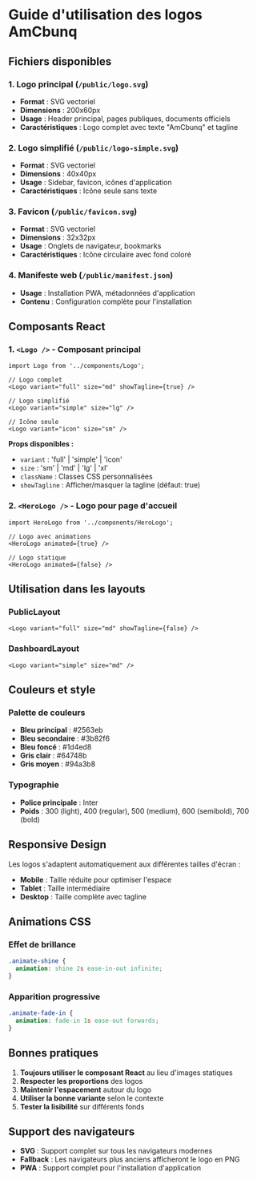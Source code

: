 # Guide d'utilisation des logos AmCbunq

## Fichiers disponibles

### 1. Logo principal (`/public/logo.svg`)
- **Format** : SVG vectoriel
- **Dimensions** : 200x60px
- **Usage** : Header principal, pages publiques, documents officiels
- **Caractéristiques** : Logo complet avec texte "AmCbunq" et tagline

### 2. Logo simplifié (`/public/logo-simple.svg`)
- **Format** : SVG vectoriel
- **Dimensions** : 40x40px
- **Usage** : Sidebar, favicon, icônes d'application
- **Caractéristiques** : Icône seule sans texte

### 3. Favicon (`/public/favicon.svg`)
- **Format** : SVG vectoriel
- **Dimensions** : 32x32px
- **Usage** : Onglets de navigateur, bookmarks
- **Caractéristiques** : Icône circulaire avec fond coloré

### 4. Manifeste web (`/public/manifest.json`)
- **Usage** : Installation PWA, métadonnées d'application
- **Contenu** : Configuration complète pour l'installation

## Composants React

### 1. `<Logo />` - Composant principal
```tsx
import Logo from '../components/Logo';

// Logo complet
<Logo variant="full" size="md" showTagline={true} />

// Logo simplifié
<Logo variant="simple" size="lg" />

// Icône seule
<Logo variant="icon" size="sm" />
```

**Props disponibles :**
- `variant` : 'full' | 'simple' | 'icon'
- `size` : 'sm' | 'md' | 'lg' | 'xl'
- `className` : Classes CSS personnalisées
- `showTagline` : Afficher/masquer la tagline (défaut: true)

### 2. `<HeroLogo />` - Logo pour page d'accueil
```tsx
import HeroLogo from '../components/HeroLogo';

// Logo avec animations
<HeroLogo animated={true} />

// Logo statique
<HeroLogo animated={false} />
```

## Utilisation dans les layouts

### PublicLayout
```tsx
<Logo variant="full" size="md" showTagline={false} />
```

### DashboardLayout
```tsx
<Logo variant="simple" size="md" />
```

## Couleurs et style

### Palette de couleurs
- **Bleu principal** : #2563eb
- **Bleu secondaire** : #3b82f6
- **Bleu foncé** : #1d4ed8
- **Gris clair** : #64748b
- **Gris moyen** : #94a3b8

### Typographie
- **Police principale** : Inter
- **Poids** : 300 (light), 400 (regular), 500 (medium), 600 (semibold), 700 (bold)

## Responsive Design

Les logos s'adaptent automatiquement aux différentes tailles d'écran :
- **Mobile** : Taille réduite pour optimiser l'espace
- **Tablet** : Taille intermédiaire
- **Desktop** : Taille complète avec tagline

## Animations CSS

### Effet de brillance
```css
.animate-shine {
  animation: shine 2s ease-in-out infinite;
}
```

### Apparition progressive
```css
.animate-fade-in {
  animation: fade-in 1s ease-out forwards;
}
```

## Bonnes pratiques

1. **Toujours utiliser le composant React** au lieu d'images statiques
2. **Respecter les proportions** des logos
3. **Maintenir l'espacement** autour du logo
4. **Utiliser la bonne variante** selon le contexte
5. **Tester la lisibilité** sur différents fonds

## Support des navigateurs

- **SVG** : Support complet sur tous les navigateurs modernes
- **Fallback** : Les navigateurs plus anciens afficheront le logo en PNG
- **PWA** : Support complet pour l'installation d'application
